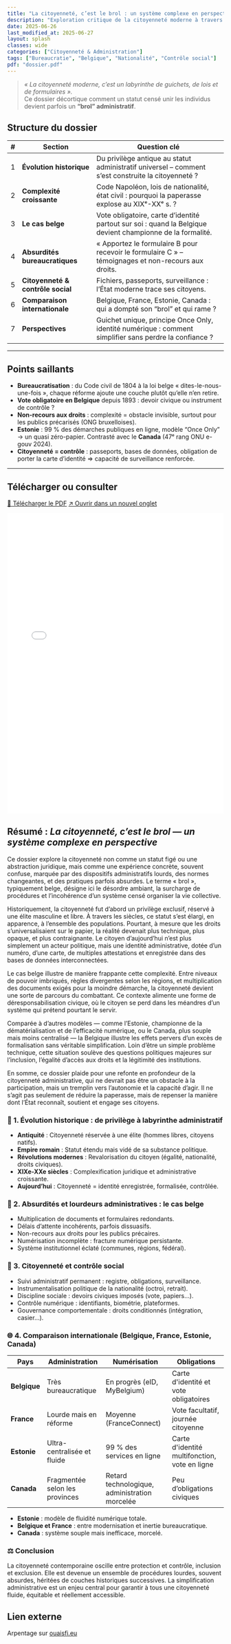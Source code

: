 ```yaml
---
title: "La citoyenneté, c’est le brol : un système complexe en perspective"
description: "Exploration critique de la citoyenneté moderne à travers les lourdeurs administratives, le contrôle social et les comparaisons internationales. Un dossier pédagogique et percutant sur l'absurdité bureaucratique contemporaine."
date: 2025-06-26
last_modified_at: 2025-06-27
layout: splash
classes: wide
categories: ["Citoyenneté & Administration"]
tags: ["Bureaucratie", "Belgique", "Nationalité", "Contrôle social"]
pdf: "dossier.pdf"
---
```



> *« La citoyenneté moderne, c’est un labyrinthe de guichets, de lois et de formulaires ».*  
> Ce dossier décortique comment un statut censé unir les individus devient parfois un **“brol” administratif**. 

## Structure du dossier

| # | Section | Question clé |
|---|---------|--------------|
| 1 | **Évolution historique** | Du privilège antique au statut administratif universel – comment s’est construite la citoyenneté ? |
| 2 | **Complexité croissante** | Code Napoléon, lois de nationalité, état civil : pourquoi la paperasse explose au XIXᵉ-XXᵉ s. ? |
| 3 | **Le cas belge** | Vote obligatoire, carte d’identité partout sur soi : quand la Belgique devient championne de la formalité. |
| 4 | **Absurdités bureaucratiques** | « Apportez le formulaire B pour recevoir le formulaire C » – témoignages et non-recours aux droits. |
| 5 | **Citoyenneté & contrôle social** | Fichiers, passeports, surveillance : l’État moderne trace ses citoyens. |
| 6 | **Comparaison internationale** | Belgique, France, Estonie, Canada : qui a dompté son “brol” et qui rame ? |
| 7 | **Perspectives** | Guichet unique, principe Once Only, identité numérique : comment simplifier sans perdre la confiance ? |

---

## Points saillants

* **Bureaucratisation** : du Code civil de 1804 à la loi belge « dites-le-nous-une-fois », chaque réforme ajoute une couche plutôt qu’elle n’en retire. 
* **Vote obligatoire en Belgique** depuis 1893 : devoir civique ou instrument de contrôle ?  
* **Non-recours aux droits** : complexité = obstacle invisible, surtout pour les publics précarisés (ONG bruxelloises). 
* **Estonie** : 99 % des démarches publiques en ligne, modèle “Once Only” → un quasi zéro-papier. Contrasté avec le **Canada** (47ᵉ rang ONU e-gouv 2024). 
* **Citoyenneté = contrôle** : passeports, bases de données, obligation de porter la carte d’identité ⇒ capacité de surveillance renforcée. 

---

## Télécharger ou consulter

<p>
  <a class="btn btn--primary" href="dossier.pdf">💾 Télécharger le PDF</a>
  <a class="btn btn--info" href="dossier.pdf" target="_blank" rel="noopener">↗️ Ouvrir dans un nouvel onglet</a>
</p>

<!-- Lecteur PDF natif du navigateur -->
<iframe
  src="/dossiers/resources/citoyennete-brol/dossier.pdf#toolbar=1"
  width="100%"
  height="700"
  style="border:none;"
  loading="lazy">
</iframe>

## Résumé : *La citoyenneté, c’est le brol — un système complexe en perspective*

Ce dossier explore la citoyenneté non comme un statut figé ou une abstraction juridique, mais comme une expérience concrète, souvent confuse, marquée par des dispositifs administratifs lourds, des normes changeantes, et des pratiques parfois absurdes. Le terme « brol », typiquement belge, désigne ici le désordre ambiant, la surcharge de procédures et l’incohérence d’un système censé organiser la vie collective.

Historiquement, la citoyenneté fut d’abord un privilège exclusif, réservé à une élite masculine et libre. À travers les siècles, ce statut s’est élargi, en apparence, à l’ensemble des populations. Pourtant, à mesure que les droits s’universalisaient sur le papier, la réalité devenait plus technique, plus opaque, et plus contraignante. Le citoyen d’aujourd’hui n’est plus simplement un acteur politique, mais une identité administrative, dotée d’un numéro, d’une carte, de multiples attestations et enregistrée dans des bases de données interconnectées.

Le cas belge illustre de manière frappante cette complexité. Entre niveaux de pouvoir imbriqués, règles divergentes selon les régions, et multiplication des documents exigés pour la moindre démarche, la citoyenneté devient une sorte de parcours du combattant. Ce contexte alimente une forme de déresponsabilisation civique, où le citoyen se perd dans les méandres d’un système qui prétend pourtant le servir.

Comparée à d’autres modèles — comme l’Estonie, championne de la dématérialisation et de l’efficacité numérique, ou le Canada, plus souple mais moins centralisé — la Belgique illustre les effets pervers d’un excès de formalisation sans véritable simplification. Loin d’être un simple problème technique, cette situation soulève des questions politiques majeures sur l’inclusion, l’égalité d’accès aux droits et la légitimité des institutions.

En somme, ce dossier plaide pour une refonte en profondeur de la citoyenneté administrative, qui ne devrait pas être un obstacle à la participation, mais un tremplin vers l’autonomie et la capacité d’agir. Il ne s’agit pas seulement de réduire la paperasse, mais de repenser la manière dont l’État reconnaît, soutient et engage ses citoyens.

### 📜 1. Évolution historique : de privilège à labyrinthe administratif

- **Antiquité** : Citoyenneté réservée à une élite (hommes libres, citoyens natifs).
- **Empire romain** : Statut étendu mais vidé de sa substance politique.
- **Révolutions modernes** : Revalorisation du citoyen (égalité, nationalité, droits civiques).
- **XIXe-XXe siècles** : Complexification juridique et administrative croissante.
- **Aujourd’hui** : Citoyenneté = identité enregistrée, formalisée, contrôlée.

### 🧾 2. Absurdités et lourdeurs administratives : le cas belge

- Multiplication de documents et formulaires redondants.
- Délais d’attente incohérents, parfois dissuasifs.
- Non-recours aux droits pour les publics précaires.
- Numérisation incomplète : fracture numérique persistante.
- Système institutionnel éclaté (communes, régions, fédéral).

### 🛂 3. Citoyenneté et contrôle social

- Suivi administratif permanent : registre, obligations, surveillance.
- Instrumentalisation politique de la nationalité (octroi, retrait).
- Discipline sociale : devoirs civiques imposés (vote, papiers…).
- Contrôle numérique : identifiants, biométrie, plateformes.
- Gouvernance comportementale : droits conditionnés (intégration, casier…).

### 🌐 4. Comparaison internationale (Belgique, France, Estonie, Canada)

| Pays       | Administration                 | Numérisation                          | Obligations                        |
|------------|--------------------------------|---------------------------------------|------------------------------------|
| **Belgique** | Très bureaucratique            | En progrès (eID, MyBelgium)           | Carte d'identité et vote obligatoires |
| **France**   | Lourde mais en réforme         | Moyenne (FranceConnect)               | Vote facultatif, journée citoyenne |
| **Estonie**  | Ultra-centralisée et fluide    | 99 % des services en ligne            | Carte d'identité multifonction, vote en ligne |
| **Canada**   | Fragmentée selon les provinces | Retard technologique, administration morcelée | Peu d’obligations civiques         |

- **Estonie** : modèle de fluidité numérique totale.
- **Belgique et France** : entre modernisation et inertie bureaucratique.
- **Canada** : système souple mais inefficace, morcelé.

### ⚖️ Conclusion

La citoyenneté contemporaine oscille entre protection et contrôle, inclusion et exclusion. Elle est devenue un ensemble de procédures lourdes, souvent absurdes, héritées de couches historiques successives. La simplification administrative est un enjeu central pour garantir à tous une citoyenneté fluide, équitable et réellement accessible.



## Lien externe

Arpentage sur [ouaisfi.eu](https://ouaisfi.eu/viewtopic.php?p=671&sid=12d1c28d21fb53a6dee6605c37f5d062#p671)
